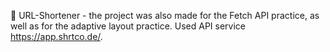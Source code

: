 🔗 URL-Shortener - the project was also made for the Fetch API practice, as well as for the adaptive layout practice. Used API service https://app.shrtco.de/.
